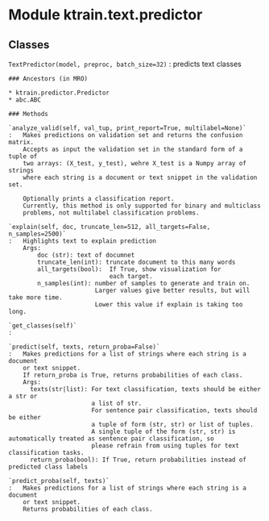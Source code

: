 Module ktrain.text.predictor
============================

Classes
-------

`TextPredictor(model, preproc, batch_size=32)`
:   predicts text classes

    ### Ancestors (in MRO)

    * ktrain.predictor.Predictor
    * abc.ABC

    ### Methods

    `analyze_valid(self, val_tup, print_report=True, multilabel=None)`
    :   Makes predictions on validation set and returns the confusion matrix.
        Accepts as input the validation set in the standard form of a tuple of
        two arrays: (X_test, y_test), wehre X_test is a Numpy array of strings
        where each string is a document or text snippet in the validation set.
        
        Optionally prints a classification report.
        Currently, this method is only supported for binary and multiclass 
        problems, not multilabel classification problems.

    `explain(self, doc, truncate_len=512, all_targets=False, n_samples=2500)`
    :   Highlights text to explain prediction
        Args:
            doc (str): text of documnet
            truncate_len(int): truncate document to this many words
            all_targets(bool):  If True, show visualization for
                                each target.
            n_samples(int): number of samples to generate and train on.
                            Larger values give better results, but will take more time.
                            Lower this value if explain is taking too long.

    `get_classes(self)`
    :

    `predict(self, texts, return_proba=False)`
    :   Makes predictions for a list of strings where each string is a document
        or text snippet.
        If return_proba is True, returns probabilities of each class.
        Args:
          texts(str|list): For text classification, texts should be either a str or
                           a list of str.
                           For sentence pair classification, texts should be either
                           a tuple of form (str, str) or list of tuples.
                           A single tuple of the form (str, str) is automatically treated as sentence pair classification, so
                           please refrain from using tuples for text classification tasks.
          return_proba(bool): If True, return probabilities instead of predicted class labels

    `predict_proba(self, texts)`
    :   Makes predictions for a list of strings where each string is a document
        or text snippet.
        Returns probabilities of each class.